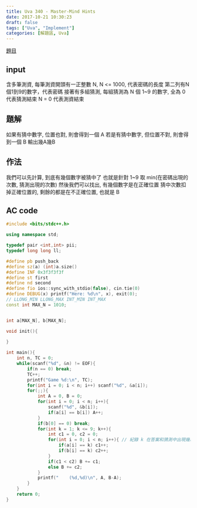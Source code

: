```yaml
---
title: Uva 340 - Master-Mind Hints
date: 2017-10-21 10:30:23
draft: false
tags: ["Uva", "Implement"]
categories: [解題區, Uva]
---
```


[題目](https://uva.onlinejudge.org/index.php?option=com_onlinejudge&Itemid=8&page=show_problem&category=5&problem=276&mosmsg=Submission+received+with+ID+20214874)

## input
含多筆測資, 每筆測資開頭有一正整數 N, N <= 1000, 代表密碼的長度
第二列有N個1到9的數字，代表密碼
接著有多組猜測, 每組猜測為 N 個 1~9 的數字, 全為 0 代表猜測結束
N = 0 代表測資結束

## 題解
如果有猜中數字, 位置也對, 則會得到一個 A
若是有猜中數字, 但位置不對, 則會得到一個 B
輸出幾A幾B

## 作法
我們可以先計算, 到底有幾個數字被猜中了
也就是針對 1~9 取 min(在密碼出現的次數, 猜測出現的次數)
然後我們可以找出, 有幾個數字是在正確位置
猜中次數扣掉正確位置的, 剩餘的都是在不正確位置, 也就是 B

## AC code
```cpp
#include <bits/stdc++.h>

using namespace std;

typedef pair <int,int> pii;
typedef long long ll;

#define pb push_back
#define sz(a) (int)a.size()
#define INF 0x3f3f3f3f
#define st first
#define nd second
#define fio ios::sync_with_stdio(false), cin.tie(0)
#define DEBUG(x) printf("Here: %d\n", x), exit(0);
// LLONG_MIN LLONG_MAX INT_MIN INT_MAX
const int MAX_N = 1010;


int a[MAX_N], b[MAX_N];

void init(){
    
}

int main(){
    int n, TC = 0;
    while(scanf("%d", &n) != EOF){
        if(n == 0) break;
        TC++;
        printf("Game %d:\n", TC);
        for(int i = 0; i < n; i++) scanf("%d", &a[i]);
        for(;;){
            int A = 0, B = 0;
            for(int i = 0; i < n; i++){
                scanf("%d", &b[i]);
                if(a[i] == b[i]) A++;
            }
            if(b[0] == 0) break;
            for(int k = 1; k <= 9; k++){
                int c1 = 0, c2 = 0;
                for(int i = 0; i < n; i++){ // 紀錄 k 在答案和猜測中出現幾次
                    if(a[i] == k) c1++;
                    if(b[i] == k) c2++;
                }
                if(c1 < c2) B += c1;
                else B += c2;
            }
            printf("    (%d,%d)\n", A, B-A);
        }
    }
    return 0;
}
```
